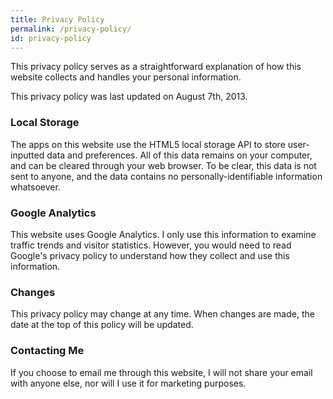 ```yaml
---
title: Privacy Policy
permalink: /privacy-policy/
id: privacy-policy
---
```


This privacy policy serves as a straightforward explanation of how this website collects and handles your personal information.

This privacy policy was last updated on August 7th, 2013.

### Local Storage

The apps on this website use the HTML5 local storage API to store user-inputted data and preferences. All of this data remains on your computer, and can be cleared through your web browser. To be clear, this data is not sent to anyone, and the data contains no personally-identifiable information whatsoever.

### Google Analytics

This website uses Google Analytics. I only use this information to examine traffic trends and visitor statistics. However, you would need to read Google's privacy policy to understand how they collect and use this information.

### Changes

This privacy policy may change at any time. When changes are made, the date at the top of this policy will be updated.

### Contacting Me

If you choose to email me through this website, I will not share your email with anyone else, nor will I use it for marketing purposes.
